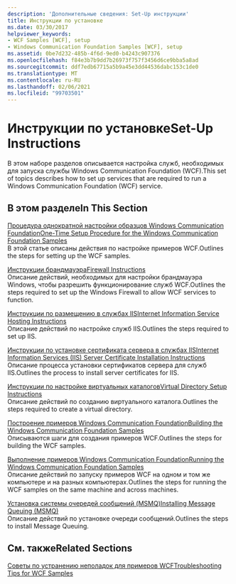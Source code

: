 ```yaml
---
description: 'Дополнительные сведения: Set-Up инструкции'
title: Инструкции по установке
ms.date: 03/30/2017
helpviewer_keywords:
- WCF Samples [WCF], setup
- Windows Communication Foundation Samples [WCF], setup
ms.assetid: 0be7d232-485b-4f6d-9ed0-b4243c907376
ms.openlocfilehash: f84e3b7b9dd7b26973f757f3456d6ce9bba5a8ad
ms.sourcegitcommit: ddf7edb67715a5b9a45e3dd44536dabc153c1de0
ms.translationtype: MT
ms.contentlocale: ru-RU
ms.lasthandoff: 02/06/2021
ms.locfileid: "99703501"
---
```

# <a name="set-up-instructions"></a><span data-ttu-id="2a70d-103">Инструкции по установке</span><span class="sxs-lookup"><span data-stu-id="2a70d-103">Set-Up Instructions</span></span>

<span data-ttu-id="2a70d-104">В этом наборе разделов описывается настройка служб, необходимых для запуска службы Windows Communication Foundation (WCF).</span><span class="sxs-lookup"><span data-stu-id="2a70d-104">This set of topics describes how to set up services that are required to run a Windows Communication Foundation (WCF) service.</span></span>  
  
## <a name="in-this-section"></a><span data-ttu-id="2a70d-105">В этом разделе</span><span class="sxs-lookup"><span data-stu-id="2a70d-105">In This Section</span></span>  

 [<span data-ttu-id="2a70d-106">Процедура однократной настройки образцов Windows Communication Foundation</span><span class="sxs-lookup"><span data-stu-id="2a70d-106">One-Time Setup Procedure for the Windows Communication Foundation Samples</span></span>](one-time-setup-procedure-for-the-wcf-samples.md)  
 <span data-ttu-id="2a70d-107">В этой статье описаны действия по настройке примеров WCF.</span><span class="sxs-lookup"><span data-stu-id="2a70d-107">Outlines the steps for setting up the WCF samples.</span></span>  
  
 [<span data-ttu-id="2a70d-108">Инструкции брандмауэра</span><span class="sxs-lookup"><span data-stu-id="2a70d-108">Firewall Instructions</span></span>](firewall-instructions.md)  
 <span data-ttu-id="2a70d-109">Описание действий, необходимых для настройки брандмауэра Windows, чтобы разрешить функционирование служб WCF.</span><span class="sxs-lookup"><span data-stu-id="2a70d-109">Outlines the steps required to set up the Windows Firewall to allow WCF services to function.</span></span>  
  
 [<span data-ttu-id="2a70d-110">Инструкции по размещению в службах IIS</span><span class="sxs-lookup"><span data-stu-id="2a70d-110">Internet Information Service Hosting Instructions</span></span>](internet-information-service-hosting-instructions.md)  
 <span data-ttu-id="2a70d-111">Описание действий по настройке служб IIS.</span><span class="sxs-lookup"><span data-stu-id="2a70d-111">Outlines the steps required to set up IIS.</span></span>  
  
 [<span data-ttu-id="2a70d-112">Инструкции по установке сертификата сервера в службах IIS</span><span class="sxs-lookup"><span data-stu-id="2a70d-112">Internet Information Services (IIS) Server Certificate Installation Instructions</span></span>](iis-server-certificate-installation-instructions.md)  
 <span data-ttu-id="2a70d-113">Описание процесса установки сертификатов сервера для служб IIS.</span><span class="sxs-lookup"><span data-stu-id="2a70d-113">Outlines the process to install server certificates for IIS.</span></span>  
  
 [<span data-ttu-id="2a70d-114">Инструкции по настройке виртуальных каталогов</span><span class="sxs-lookup"><span data-stu-id="2a70d-114">Virtual Directory Setup Instructions</span></span>](virtual-directory-setup-instructions.md)  
 <span data-ttu-id="2a70d-115">Описание действий по созданию виртуального каталога.</span><span class="sxs-lookup"><span data-stu-id="2a70d-115">Outlines the steps required to create a virtual directory.</span></span>  
  
 [<span data-ttu-id="2a70d-116">Построение примеров Windows Communication Foundation</span><span class="sxs-lookup"><span data-stu-id="2a70d-116">Building the Windows Communication Foundation Samples</span></span>](building-the-samples.md)  
 <span data-ttu-id="2a70d-117">Описываются шаги для создания примеров WCF.</span><span class="sxs-lookup"><span data-stu-id="2a70d-117">Outlines the steps for building the WCF samples.</span></span>  
  
 [<span data-ttu-id="2a70d-118">Выполнение примеров Windows Communication Foundation</span><span class="sxs-lookup"><span data-stu-id="2a70d-118">Running the Windows Communication Foundation Samples</span></span>](running-the-samples.md)  
 <span data-ttu-id="2a70d-119">Описание действий по запуску примеров WCF на одном и том же компьютере и на разных компьютерах.</span><span class="sxs-lookup"><span data-stu-id="2a70d-119">Outlines the steps for running the WCF samples on the same machine and across machines.</span></span>  
  
 [<span data-ttu-id="2a70d-120">Установка системы очередей сообщений (MSMQ)</span><span class="sxs-lookup"><span data-stu-id="2a70d-120">Installing Message Queuing (MSMQ)</span></span>](installing-message-queuing-msmq.md)  
 <span data-ttu-id="2a70d-121">Описание действий по установке очереди сообщений.</span><span class="sxs-lookup"><span data-stu-id="2a70d-121">Outlines the steps to install Message Queuing.</span></span>  
  
## <a name="related-sections"></a><span data-ttu-id="2a70d-122">См. также</span><span class="sxs-lookup"><span data-stu-id="2a70d-122">Related Sections</span></span>  

 <span data-ttu-id="2a70d-123">[Советы по устранению неполадок для примеров WCF](/previous-versions/dotnet/netframework-3.5/ms751511(v=vs.90))</span><span class="sxs-lookup"><span data-stu-id="2a70d-123">[Troubleshooting Tips for WCF Samples](/previous-versions/dotnet/netframework-3.5/ms751511(v=vs.90))</span></span>
